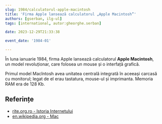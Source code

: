 ```yaml
---
slug: 1984/calculatorul-apple-macintosh
title: 'Firma Apple lansează calculatorul „Apple Macintosh”'
authors: [gserban, ilg-ul]
tags: [international, autor:gheorghe.serban]

date: 2023-12-29T21:33:38

event_date: '1984-01'

---
```


În luna ianuarie 1984, firma Apple lansează calculatorul
**Apple Macintosh**, un model
revoluționar, care folosea un mouse și o interfață grafică.

<!-- truncate -->

Primul model MacIntosh avea unitatea centrală integrată în aceeași
carcasă cu monitorul; legat de el erau tastatura, mouse-ul și imprimanta.
Memoria RAM era de 128 Kb.

## Referințe

- [rite.org.ro - Istoria Internetului](https://rite.org.ro/istoria-internetului/)
- [en.wikipedia.org - Mac](https://en.wikipedia.org/wiki/Mac_(computer))
